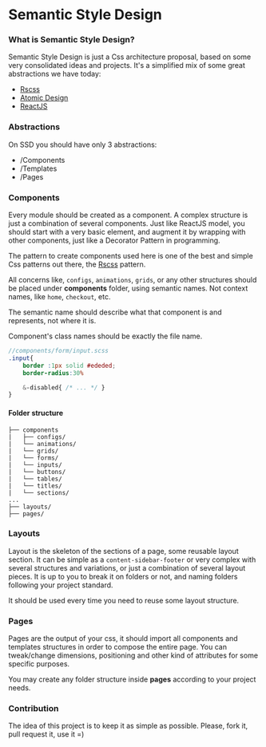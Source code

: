 # Semantic Style Design

### What is Semantic Style Design?

Semantic Style Design is just a Css architecture proposal, based on some very consolidated ideas and projects. It's a simplified mix of some great abstractions we have today:

- [Rscss](//rscss.io/)
- [Atomic Design](//bradfrost.com/blog/post/atomic-web-design/)
- [ReactJS](//facebook.github.io/react/)

### Abstractions

On SSD you should have only 3 abstractions:

- /Components
- /Templates
- /Pages

### Components

Every module should be created as a component. A complex structure is just a combination of
several components. Just like ReactJS model, you should start with a very basic element,
and augment it by wrapping with other components, just like a Decorator Pattern in programming.

The pattern to create components used here is one of the best and simple Css patterns out there, the [Rscss](//rscss.io/) pattern.

All concerns like, `configs`, `animations`, `grids`, or any other structures should be placed under **components** folder, using semantic names.
Not context names, like `home`, `checkout`, etc.

The semantic name should describe what that component is and represents, not where it is.

Component's class names should be exactly the file name.

```scss
//components/form/input.scss
.input{
    border :1px solid #ededed;
    border-radius:30%

    &-disabled{ /* ... */ }
}
```

#### Folder structure
```
├── components
|   ├── configs/
|   └── animations/
|   └── grids/
|   └── forms/
|   └── inputs/
|   └── buttons/
|   └── tables/
|   └── titles/
|   └── sections/
...
├── layouts/
├── pages/

```

### Layouts

Layout is the skeleton of the sections of a page, some reusable layout section.
It can be simple as a `content-sidebar-footer` or very complex with several structures and variations, or just a combination of several layout pieces.
It is up to you to break it on folders or not, and naming folders following your project standard.

It should be used every time you need to reuse some layout structure.

### Pages

Pages are the output of your css, it should import all components and templates structures in order to compose the entire page.
You can tweak/change dimensions, positioning and other kind of attributes for some specific purposes.

You may create any folder structure inside **pages** according to your project needs.

### Contribution

The idea of this project is to keep it as simple as possible.
Please, fork it, pull request it, use it =)
